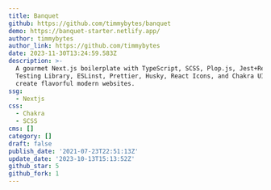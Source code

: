 ```yaml
---
title: Banquet
github: https://github.com/timmybytes/banquet
demo: https://banquet-starter.netlify.app/
author: timmybytes
author_link: https://github.com/timmybytes
date: 2023-11-30T13:24:59.583Z
description: >-
  A gourmet Next.js boilerplate with TypeScript, SCSS, Plop.js, Jest+React
  Testing Library, ESLinst, Prettier, Husky, React Icons, and Chakra UI to
  create flavorful modern websites.
ssg:
  - Nextjs
css:
  - Chakra
  - SCSS
cms: []
category: []
draft: false
publish_date: '2021-07-23T22:51:13Z'
update_date: '2023-10-13T15:13:52Z'
github_star: 5
github_fork: 1
---
```

